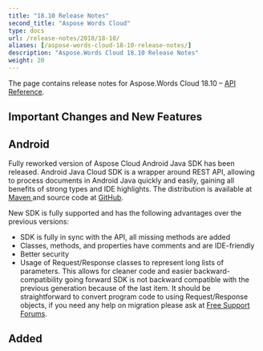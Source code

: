 ```yaml
---
title: "18.10 Release Notes"
second_title: "Aspose Words Cloud"
type: docs
url: /release-notes/2018/18-10/
aliases: [/aspose-words-cloud-18-10-release-notes/]
description: "Aspose.Words Cloud 18.10 Release Notes"
weight: 20
---
```


The page contains release notes for Aspose.Words Cloud 18.10 – [API Reference](https://apireference.aspose.cloud/words/).

## Important Changes and New Features

## Android

Fully reworked version of Aspose Cloud Android Java SDK has been released. Android Java Cloud SDK is a wrapper around REST API, allowing to process documents in Android Java quickly and easily, gaining all benefits of strong types and IDE highlights. The distribution is available at [Maven ](https://repository.aspose.cloud/webapp/#/artifacts/browse/tree/General/repo/com/aspose/aspose-words-cloud-android)and source code at [GitHub](https://github.com/aspose-words-cloud/aspose-words-cloud-java).

New SDK is fully supported and has the following advantages over the previous versions:

- SDK is fully in sync with the API, all missing methods are added
- Classes, methods, and properties have comments and are IDE-friendly
- Better security
- Usage of Request/Response classes to represent long lists of parameters. This allows for cleaner code and easier backward-compatibility going forward
  SDK is not backward compatible with the previous generation because of the last item. It should be straightforward to convert program code to using Request/Response objects, if you need any help on migration please ask at [Free Support Forums](https://forum.aspose.cloud/).
## Added
